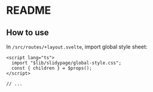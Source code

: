 # README

## How to use

In `/src/routes/+layout.svelte`, import global style sheet:
```
<script lang="ts">
  import "$lib/slidypage/global-style.css";
  const { children } = $props();
</script>

// ...
```